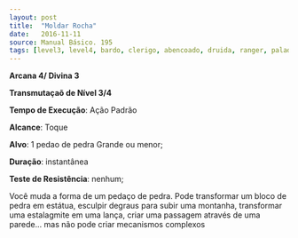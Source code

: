 ```yaml
---
layout: post
title:  "Moldar Rocha"
date:   2016-11-11
source: Manual Básico. 195
tags: [level3, level4, bardo, clerigo, abencoado, druida, ranger, paladino, feiticeiro, mago, transmutacao, padrao, toque, objeto, instantanea, nenhum]
---
```


**Arcana 4/ Divina 3**

**Transmutaçaõ de Nível 3/4**

**Tempo de Execução**: Ação Padrão

**Alcance**: Toque

**Alvo**: 1 pedao de pedra Grande ou menor;

**Duração**: instantânea

**Teste de Resistência**: nenhum;

Você muda a forma de um pedaço de pedra. Pode transformar um bloco de pedra em estátua, esculpir degraus para subir uma montanha, transformar uma estalagmite em uma lança, criar uma passagem através de uma parede... mas não pode criar mecanismos complexos
